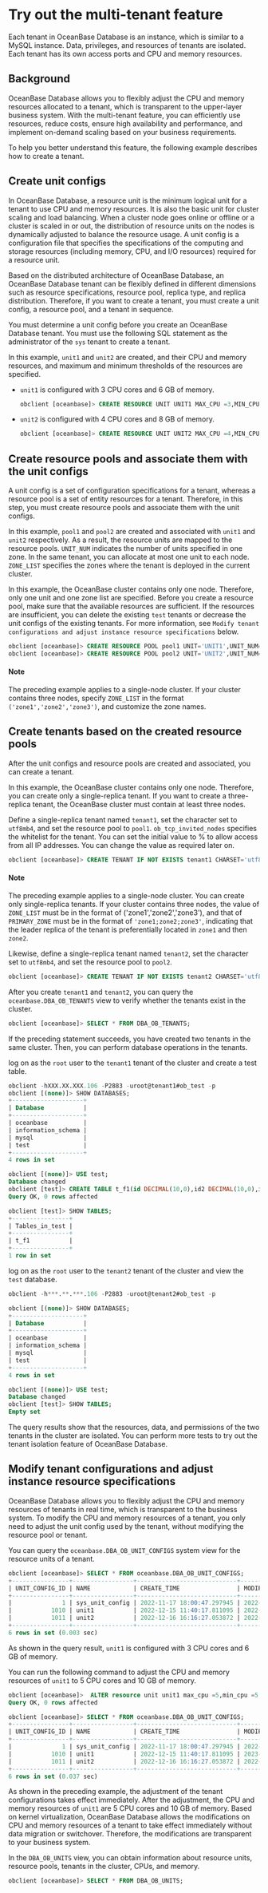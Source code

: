 # Try out the multi-tenant feature

 Each tenant in OceanBase Database is an instance, which is similar to a MySQL instance. Data, privileges, and resources of tenants are isolated. Each tenant has its own access ports and CPU and memory resources.

## Background

OceanBase Database allows you to flexibly adjust the CPU and memory resources allocated to a tenant, which is transparent to the upper-layer business system. With the multi-tenant feature, you can efficiently use resources, reduce costs, ensure high availability and performance, and implement on-demand scaling based on your business requirements.

To help you better understand this feature, the following example describes how to create a tenant.

## Create unit configs

In OceanBase Database, a resource unit is the minimum logical unit for a tenant to use CPU and memory resources. It is also the basic unit for cluster scaling and load balancing. When a cluster node goes online or offline or a cluster is scaled in or out, the distribution of resource units on the nodes is dynamically adjusted to balance the resource usage. A unit config is a configuration file that specifies the specifications of the computing and storage resources (including memory, CPU, and I/O resources) required for a resource unit.

Based on the distributed architecture of OceanBase Database, an OceanBase Database tenant can be flexibly defined in different dimensions such as resource specifications, resource pool, replica type, and replica distribution. Therefore, if you want to create a tenant, you must create a unit config, a resource pool, and a tenant in sequence.

You must determine a unit config before you create an OceanBase Database tenant. You must use the following SQL statement as the administrator of the `sys` tenant to create a tenant.

In this example, `unit1` and `unit2` are created, and their CPU and memory resources, and maximum and minimum thresholds of the resources are specified.

* `unit1` is configured with 3 CPU cores and 6 GB of memory.

   ```sql
   obclient [oceanbase]> CREATE RESOURCE UNIT UNIT1 MAX_CPU =3,MIN_CPU =3 ,MEMORY_SIZE ='6G';
   ```

* `unit2` is configured with 4 CPU cores and 8 GB of memory.

   ```sql
   obclient [oceanbase]> CREATE RESOURCE UNIT UNIT2 MAX_CPU =4,MIN_CPU =4 ,MEMORY_SIZE ='8G';
   ```

## Create resource pools and associate them with the unit configs

A unit config is a set of configuration specifications for a tenant, whereas a resource pool is a set of entity resources for a tenant. Therefore, in this step, you must create resource pools and associate them with the unit configs.

In this example, `pool1` and `pool2` are created and associated with `unit1` and `unit2` respectively. As a result, the resource units are mapped to the resource pools. `UNIT_NUM` indicates the number of units specified in one zone. In the same tenant, you can allocate at most one unit to each node. `ZONE_LIST` specifies the zones where the tenant is deployed in the current cluster.

In this example, the OceanBase cluster contains only one node. Therefore, only one unit and one zone list are specified. Before you create a resource pool, make sure that the available resources are sufficient. If the resources are insufficient, you can delete the existing `test` tenants or decrease the unit configs of the existing tenants. For more information, see `Modify tenant configurations and adjust instance resource specifications` below.

```sql
obclient [oceanbase]> CREATE RESOURCE POOL pool1 UNIT='UNIT1',UNIT_NUM=1,ZONE_LIST=('zone1');
obclient [oceanbase]> CREATE RESOURCE POOL pool2 UNIT='UNIT2',UNIT_NUM=1,ZONE_LIST=('zone1');
```

  <main id="notice" type='notice'>
    <h4>Note</h4>
    <p>The preceding example applies to a single-node cluster. If your cluster contains three nodes, specify <code>ZONE_LIST</code> in the format <code>('zone1','zone2','zone3')</code>, and customize the zone names. </p>
  </main>

## Create tenants based on the created resource pools

After the unit configs and resource pools are created and associated, you can create a tenant.

In this example, the OceanBase cluster contains only one node. Therefore, you can create only a single-replica tenant. If you want to create a three-replica tenant, the OceanBase cluster must contain at least three nodes.

Define a single-replica tenant named `tenant1`, set the character set to `utf8mb4`, and set the resource pool to `pool1`. `ob_tcp_invited_nodes` specifies the whitelist for the tenant. You can set the initial value to % to allow access from all IP addresses. You can change the value as required later on.

```sql
obclient [oceanbase]> CREATE TENANT IF NOT EXISTS tenant1 CHARSET='utf8mb4', ZONE_LIST=('zone1'), PRIMARY_ZONE='zone1', RESOURCE_POOL_LIST=('pool1') SET ob_tcp_invited_nodes='%';
```

  <main id="notice" type='notice'>
    <h4>Note</h4>
    <p>The preceding example applies to a single-node cluster. You can create only single-replica tenants. If your cluster contains three nodes, the value of <code>ZONE_LIST</code> must be in the format of ('zone1','zone2','zone3'), and that of <code>PRIMARY_ZONE</code> must be in the format of <code>'zone1;zone2;zone3'</code>, indicating that the leader replica of the tenant is preferentially located in <code>zone1</code> and then <code>zone2</code>. </p>
  </main>

Likewise, define a single-replica tenant named `tenant2`, set the character set to `utf8mb4`, and set the resource pool to `pool2`.

```sql
obclient [oceanbase]> CREATE TENANT IF NOT EXISTS tenant2 CHARSET='utf8mb4', ZONE_LIST=('zone1'), PRIMARY_ZONE='zone1', RESOURCE_POOL_LIST=('pool2') SET ob_tcp_invited_nodes='%';
```

After you create `tenant1` and `tenant2`, you can query the `oceanbase.DBA_OB_TENANTS` view to verify whether the tenants exist in the cluster.

```sql
obclient [oceanbase]> SELECT * FROM DBA_OB_TENANTS;
```

If the preceding statement succeeds, you have created two tenants in the same cluster. Then, you can perform database operations in the tenants.

log on as the `root` user to the `tenant1` tenant of the cluster and create a test table.

```sql
obclient -hXXX.XX.XXX.106 -P2883 -uroot@tenant1#ob_test -p
obclient [(none)]> SHOW DATABASES;
+--------------------+
| Database           |
+--------------------+
| oceanbase          |
| information_schema |
| mysql              |
| test               |
+--------------------+
4 rows in set

obclient [(none)]> USE test;
Database changed
obclient [test]> CREATE TABLE t_f1(id DECIMAL(10,0),id2 DECIMAL(10,0),id3 DATE,id4 DATE,id5 FLOAT,id6 FLOAT,id7 VARCHAR(30),id8 VARCHAR(300));
Query OK, 0 rows affected

obclient [test]> SHOW TABLES;
+----------------+
| Tables_in_test |
+----------------+
| t_f1           |
+----------------+
1 row in set
```

log on as the `root` user to the `tenant2` tenant of the cluster and view the `test` database.

```sql
obclient -h***.**.***.106 -P2883 -uroot@tenant2#ob_test -p

obclient [(none)]> SHOW DATABASES;
+--------------------+
| Database           |
+--------------------+
| oceanbase          |
| information_schema |
| mysql              |
| test               |
+--------------------+
4 rows in set

obclient [(none)]> USE test;
Database changed
obclient [test]> SHOW TABLES;
Empty set
```

The query results show that the resources, data, and permissions of the two tenants in the cluster are isolated. You can perform more tests to try out the tenant isolation feature of OceanBase Database.

## Modify tenant configurations and adjust instance resource specifications

OceanBase Database allows you to flexibly adjust the CPU and memory resources of tenants in real time, which is transparent to the business system. To modify the CPU and memory resources of a tenant, you only need to adjust the unit config used by the tenant, without modifying the resource pool or tenant.

You can query the `oceanbase.DBA_OB_UNIT_CONFIGS` system view for the resource units of a tenant.

```sql
obclient [oceanbase]> SELECT * FROM oceanbase.DBA_OB_UNIT_CONFIGS;
+----------------+-----------------+----------------------------+----------------------------+---------+---------+-------------+---------------+----------+----------+-------------+
| UNIT_CONFIG_ID | NAME            | CREATE_TIME                | MODIFY_TIME                | MAX_CPU | MIN_CPU | MEMORY_SIZE | LOG_DISK_SIZE | MAX_IOPS | MIN_IOPS | IOPS_WEIGHT |
+----------------+-----------------+----------------------------+----------------------------+---------+---------+-------------+---------------+----------+----------+-------------+
|              1 | sys_unit_config | 2022-11-17 18:00:47.297945 | 2022-11-17 18:00:47.297945 |       1 |       1 |  8053063680 |    8053063680 |    10000 |    10000 |           1 |
|           1010 | unit1           | 2022-12-15 11:40:17.811095 | 2022-12-15 11:40:17.811095 |       3 |       3 |  6442450944 |    2147483648 |     128  |     128  |           0 |
|           1011 | unit2           | 2022-12-16 16:16:27.053872 | 2022-12-16 16:16:27.053872 |       4 |       4 |  8589934592 |    8589934592 |     128  |     128  |           0 |
+----------------+-----------------+----------------------------+----------------------------+---------+---------+-------------+---------------+----------+----------+-------------+
6 rows in set (0.003 sec)
```

As shown in the query result, `unit1` is configured with 3 CPU cores and 6 GB of memory.

You can run the following command to adjust the CPU and memory resources of `unit1` to 5 CPU cores and 10 GB of memory.

```sql
obclient [oceanbase]>  ALTER resource unit unit1 max_cpu =5,min_cpu =5 ,memory_size ='10G';
Query OK, 0 rows affected

obclient [oceanbase]> SELECT * FROM oceanbase.DBA_OB_UNIT_CONFIGS;
+----------------+-----------------+----------------------------+----------------------------+---------+---------+-------------+---------------+----------+----------+-------------+
| UNIT_CONFIG_ID | NAME            | CREATE_TIME                | MODIFY_TIME                | MAX_CPU | MIN_CPU | MEMORY_SIZE | LOG_DISK_SIZE | MAX_IOPS | MIN_IOPS | IOPS_WEIGHT |
+----------------+-----------------+----------------------------+----------------------------+---------+---------+-------------+---------------+----------+----------+-------------+
|              1 | sys_unit_config | 2022-11-17 18:00:47.297945 | 2022-11-17 18:00:47.297945 |       1 |       1 |  8053063680 |    8053063680 |    10000 |    10000 |           1 |
|           1010 | unit1           | 2022-12-15 11:40:17.811095 | 2023-01-05 16:24:17.287801 |       5 |       5 | 10737418240 |    2147483648 |     128  |     128  |           0 |
|           1011 | unit2           | 2022-12-16 16:16:27.053872 | 2022-12-16 16:16:27.053872 |       4 |       4 |  8589934592 |    8589934592 |     128  |     128  |           0 |
+----------------+-----------------+----------------------------+----------------------------+---------+---------+-------------+---------------+----------+----------+-------------+
6 rows in set (0.037 sec)
```

As shown in the preceding example, the adjustment of the tenant configurations takes effect immediately. After the adjustment, the CPU and memory resources of `unit1` are 5 CPU cores and 10 GB of memory. Based on kernel virtualization, OceanBase Database allows the modifications on CPU and memory resources of a tenant to take effect immediately without data migration or switchover. Therefore, the modifications are transparent to your business system.

In the `DBA_OB_UNITS` view, you can obtain information about resource units, resource pools, tenants in the cluster, CPUs, and memory.

```sql
obclient [oceanbase]> SELECT * FROM DBA_OB_UNITS;
```
